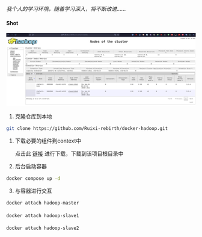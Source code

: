 *我个人的学习环境，随着学习深入，将不断改进......*
#### Shot
![](./img/show.png)

1. 克隆仓库到本地
```bash
git clone https://github.com/Ruixi-rebirth/docker-hadoop.git
```

1. 下载必要的组件到context中

    点击此 [链接](http://23.105.207.7:8888/) 进行下载，下载到该项目根目录中

2. 后台启动容器 
```bash
docker compose up -d
```
3. 与容器进行交互
```bash
docker attach hadoop-master

docker attach hadoop-slave1

docker attach hadoop-slave2
```


